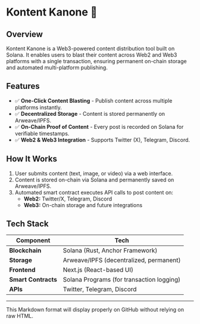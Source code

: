 # Kontent Kanone 🚀

## Overview

Kontent Kanone is a Web3-powered content distribution tool built on Solana. It enables users to blast their content across Web2 and Web3 platforms with a single transaction, ensuring permanent on-chain storage and automated multi-platform publishing.

## Features

- ✅ **One-Click Content Blasting** - Publish content across multiple platforms instantly.
- ✅ **Decentralized Storage** - Content is stored permanently on Arweave/IPFS.
- ✅ **On-Chain Proof of Content** - Every post is recorded on Solana for verifiable timestamps.
- ✅ **Web2 & Web3 Integration** - Supports Twitter (X), Telegram, Discord.

## How It Works

1. User submits content (text, image, or video) via a web interface.
2. Content is stored on-chain via Solana and permanently saved on Arweave/IPFS.
3. Automated smart contract executes API calls to post content on:
   - **Web2:** Twitter/X, Telegram, Discord
   - **Web3:** On-chain storage and future integrations

## Tech Stack

| Component      | Tech                                    |
|--------------|---------------------------------------|
| **Blockchain** | Solana (Rust, Anchor Framework)     |
| **Storage**    | Arweave/IPFS (decentralized, permanent) |
| **Frontend**   | Next.js (React-based UI)            |
| **Smart Contracts** | Solana Programs (for transaction logging) |
| **APIs**       | Twitter, Telegram, Discord          |

---

This Markdown format will display properly on GitHub without relying on raw HTML.
